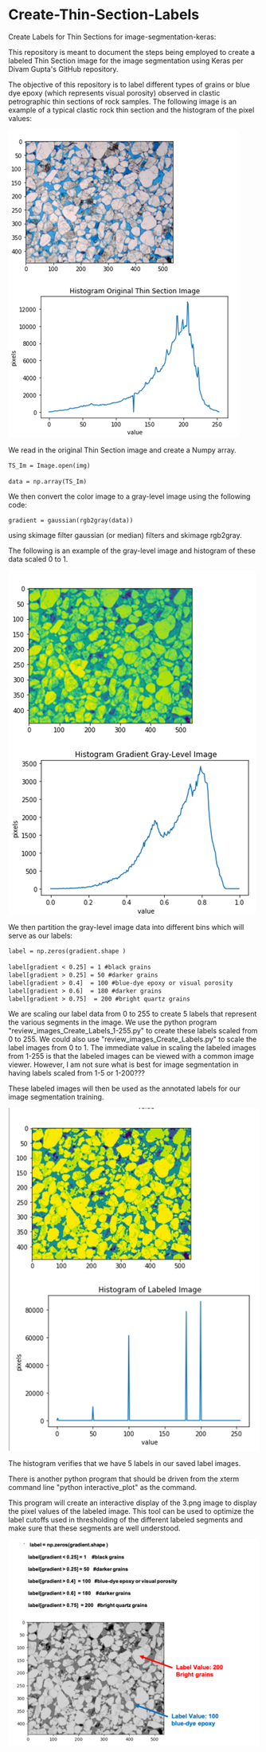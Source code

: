 # Create-Thin-Section-Labels
Create Labels for Thin Sections for image-segmentation-keras:

This repository is meant to document the steps being employed to create a labeled Thin Section image for the image segmentation using Keras per Divam Gupta's GitHub repository. 

The objective of this repository is to label different types of grains or blue dye epoxy (which represents visual porosity) observed in clastic petrographic thin sections of rock samples. The following image is an example of a typical clastic rock thin section and the histogram of the pixel values:

![Image](ThinSection.png)

We read in the original Thin Section image and create a Numpy array. 

    TS_Im = Image.open(img)
    
    data = np.array(TS_Im) 

We then convert the color image to a gray-level image using the following code:

    gradient = gaussian(rgb2gray(data)) 

using skimage filter gaussian (or median) filters and skimage rgb2gray. 

The following is an example of the gray-level image and histogram of these data scaled 0 to 1.  

![Image](GradientThinSection.png)

We then partition the gray-level image data into different bins which will serve as our labels:

 
    label = np.zeros(gradient.shape )

    label[gradient < 0.25] = 1 #black grains 
    label[gradient > 0.25] = 50 #darker grains
    label[gradient > 0.4]  = 100 #blue-dye epoxy or visual porosity  
    label[gradient > 0.6]  = 180 #darker grains 
    label[gradient > 0.75]  = 200 #bright quartz grains   



We are scaling our label data from 0 to 255 to create 5 labels that represent the various segments in the image. We use the python program "review_images_Create_Labels_1-255.py" to create these labels scaled from 0 to 255. We could also use "review_images_Create_Labels.py" to scale the label images from 0 to 1. The immediate value in scaling the labeled images from 1-255 is that the labeled images can be viewed with a common image viewer. However, I am not sure what is best for image segmentation in having labels scaled from 1-5 or 1-200??? 

These labeled images will then be used as the annotated labels for our image segmentation training. 

![Image](LabelThinSection.png)

The histogram verifies that we have 5 labels in our saved label images.

There is another python program that should be driven from the xterm command line "python interactive_plot" as the command.

This program will create an interactive display of the 3.png image to display the pixel values of the labeled image. This tool can be used to optimize the label cutoffs used in thresholding of the different labeled segments and make sure that these segments are well understood.

![Image](Interactive.png) 

